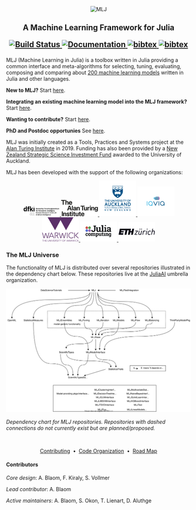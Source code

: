 <div align="center">
    <img src="material/MLJLogo2.svg" alt="MLJ" width="200">
</div>

<h2 align="center">A Machine Learning Framework for Julia
<p align="center">
  <a href="https://github.com/JuliaAI/MLJ.jl/actions">
    <img src="https://github.com/JuliaAI/MLJ.jl/workflows/CI/badge.svg"
         alt="Build Status">
  </a>
  <a href="https://JuliaAI.github.io/MLJ.jl/dev/">
    <img src="https://img.shields.io/badge/docs-stable-blue.svg"
         alt="Documentation">
  </a>
  <a href="https://opensource.org/licenses/MIT">
    <img src="https://img.shields.io/badge/License-MIT-yelllow"
       alt="bibtex">
  </a>
  <a href="BIBLIOGRAPHY.md">
    <img src="https://img.shields.io/badge/cite-BibTeX-blue"
       alt="bibtex">
  </a>

</p>
</h2>


MLJ (Machine Learning in Julia) is a toolbox written in Julia
providing a common interface and meta-algorithms for selecting,
tuning, evaluating, composing and comparing about [200 machine learning
models](https://JuliaAI.github.io/MLJ.jl/dev/model_browser/#Model-Browser)
written in Julia and other languages.

**New to MLJ?** Start [here](https://JuliaAI.github.io/MLJ.jl/dev/).

**Integrating an existing machine learning model into the MLJ
framework?** Start [here](https://JuliaAI.github.io/MLJ.jl/dev/quick_start_guide_to_adding_models/).

**Wanting to contribute?** Start [here](CONTRIBUTING.md). 

**PhD and Postdoc opportunies** See [here](https://sebastian.vollmer.ms/jobs/).

MLJ was initially created as a Tools, Practices and Systems project at
the [Alan Turing Institute](https://www.turing.ac.uk/)
in 2019. Funding has also been provided by a [New Zealand Strategic
Science Investment
Fund](https://www.mbie.govt.nz/science-and-technology/science-and-innovation/funding-information-and-opportunities/investment-funds/strategic-science-investment-fund/ssif-funded-programmes/university-of-auckland/)
awarded to the University of Auckland.

MLJ has been developed with the support of the following organizations:

<div align="center">
    <a href="https://www.dfki.de/en/web">
        <img src="material/DFKI.png" width = 100/>
    </a>
    <a href="https://www.turing.ac.uk/">
        <img src="material/Turing_logo.png" width = 100/>
    </a>
    <a href="https://www.auckland.ac.nz/en.html">
        <img src="material/UoA_logo.png" width = 100/>
    </a>
    <a href="https://www.iqvia.com/">
        <img src="material/IQVIA_logo.png" width = 100/>
    </a>
    <a href="https://warwick.ac.uk/">
        <img src="material/warwick.png" width = 100/>
    </a>
    <a href="https://juliahub.com/">
        <img src="material/julia.png" width = 100/>
    </a>
    <a href="https://ethz.ch/en.html">
        <img src="material/ETH-Zurich.jpg" width = 100/>
    </a>
</div>


### The MLJ Universe

The functionality of MLJ is distributed over several repositories
illustrated in the dependency chart below. These repositories live at
the [JuliaAI](https://github.com/JuliaAI) umbrella organization.

<div align="center">
    <img src="material/MLJ_stack.svg" alt="Dependency Chart">
</div>

*Dependency chart for MLJ repositories. Repositories with dashed
connections do not currently exist but are planned/proposed.*

<br>
<p align="center">
<a href="CONTRIBUTING.md">Contributing</a> &nbsp;•&nbsp; 
<a href="ORGANIZATION.md">Code Organization</a> &nbsp;•&nbsp;
<a href="ROADMAP.md">Road Map</a> 
</br>

#### Contributors

*Core design*: A. Blaom, F. Kiraly, S. Vollmer

*Lead contributor*: A. Blaom

*Active maintainers*: A. Blaom, S. Okon, T. Lienart, D. Aluthge



